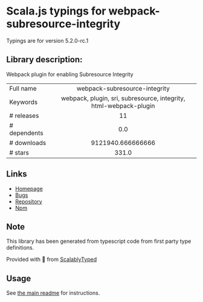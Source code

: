 
# Scala.js typings for webpack-subresource-integrity

Typings are for version 5.2.0-rc.1

## Library description:
Webpack plugin for enabling Subresource Integrity

|                    |                 |
| ------------------ | :-------------: |
| Full name          | webpack-subresource-integrity |
| Keywords           | webpack, plugin, sri, subresource, integrity, html-webpack-plugin |
| # releases         | 11 |
| # dependents       | 0.0 |
| # downloads        | 9121940.666666666 |
| # stars            | 331.0 |

## Links
- [Homepage](https://github.com/waysact/webpack-subresource-integrity/tree/main/webpack-subresource-integrity#readme)
- [Bugs](https://github.com/waysact/webpack-subresource-integrity/issues)
- [Repository](https://github.com/waysact/webpack-subresource-integrity)
- [Npm](https://www.npmjs.com/package/webpack-subresource-integrity)
    


## Note
This library has been generated from typescript code from first party type definitions.

Provided with :purple_heart: from [ScalablyTyped](https://github.com/oyvindberg/ScalablyTyped)

## Usage
See [the main readme](../../readme.md) for instructions.



